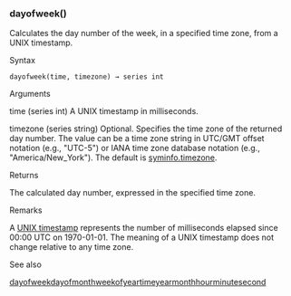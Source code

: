 ### dayofweek()

Calculates the day number of the week, in a specified time zone, from a UNIX timestamp.

Syntax

```
dayofweek(time, timezone) → series int
```

Arguments

time (series int) A UNIX timestamp in milliseconds.

timezone (series string) Optional. Specifies the time zone of the returned day number. The value can be a time zone string in UTC/GMT offset notation (e.g., "UTC-5") or IANA time zone database notation (e.g., "America/New\_York"). The default is [syminfo.timezone](#var_syminfo.timezone).

Returns

The calculated day number, expressed in the specified time zone.

Remarks

A [UNIX timestamp](https://www.tradingview.com/pine-script-docs/concepts/time/#unix-timestamps) represents the number of milliseconds elapsed since 00:00 UTC on 1970-01-01. The meaning of a UNIX timestamp does not change relative to any time zone.

See also

[dayofweek](#var_dayofweek)[dayofmonth](#fun_dayofmonth)[weekofyear](#fun_weekofyear)[time](#fun_time)[year](#fun_year)[month](#fun_month)[hour](#fun_hour)[minute](#fun_minute)[second](#fun_second)
